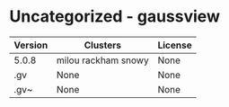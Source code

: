 # Uncategorized - gaussview







| Version | Clusters | License |
| ------- | -------- | ------- |
| 5.0.8 | milou rackham snowy | None |
| .gv | None | None |
| .gv~ | None | None |
